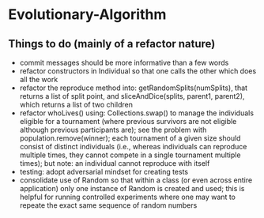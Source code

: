# Evolutionary-Algorithm

## Things to do (mainly of a refactor nature)

* commit messages should be more informative than a few words
* refactor constructors in Individual so that one calls the other
which does all the work
* refactor the reproduce method into: getRandomSplits(numSplits),
that returns a list of split point, and sliceAndDice(splits, parent1, parent2),
which returns a list of two children
* refactor whoLives() using: Collections.swap()
to manage the individuals eligible for a tournament
(where previous survivors are not eligible
although previous participants are);
see the problem with population.remove(winner);
each tournament of a given size should consist of distinct individuals
(i.e., whereas individuals can reproduce multiple times,
they cannot compete in a single tournament multiple times);
but note: an individual cannot reproduce with itself
* testing: adopt adversarial mindset for creating tests
* consolidate use of Random so that within a class
(or even across entire application)
only one instance of Random is created and used;
this is helpful for running controlled experiments
where one may want to repeate the exact same sequence of random numbers
